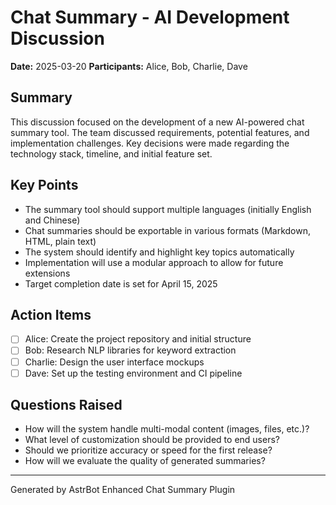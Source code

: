 # Chat Summary - AI Development Discussion

**Date:** 2025-03-20
**Participants:** Alice, Bob, Charlie, Dave

## Summary

This discussion focused on the development of a new AI-powered chat summary tool. The team discussed requirements, potential features, and implementation challenges. Key decisions were made regarding the technology stack, timeline, and initial feature set.

## Key Points

- The summary tool should support multiple languages (initially English and Chinese)
- Chat summaries should be exportable in various formats (Markdown, HTML, plain text)
- The system should identify and highlight key topics automatically
- Implementation will use a modular approach to allow for future extensions
- Target completion date is set for April 15, 2025

## Action Items

- [ ] Alice: Create the project repository and initial structure
- [ ] Bob: Research NLP libraries for keyword extraction
- [ ] Charlie: Design the user interface mockups
- [ ] Dave: Set up the testing environment and CI pipeline

## Questions Raised

- How will the system handle multi-modal content (images, files, etc.)?
- What level of customization should be provided to end users?
- Should we prioritize accuracy or speed for the first release?
- How will we evaluate the quality of generated summaries?

---

Generated by AstrBot Enhanced Chat Summary Plugin